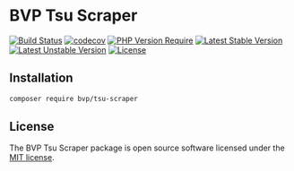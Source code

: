 # BVP Tsu Scraper

[![Build Status](https://github.com/shimomo/bvp-tsu-scraper/workflows/Tests/badge.svg)](https://github.com/shimomo/bvp-tsu-scraper/actions?query=workflow%3Atests)
[![codecov](https://codecov.io/gh/shimomo/bvp-tsu-scraper/graph/badge.svg?token=1AC3RA42BF)](https://codecov.io/gh/shimomo/bvp-tsu-scraper)
[![PHP Version Require](https://poser.pugx.org/bvp/tsu-scraper/require/php)](https://packagist.org/packages/bvp/tsu-scraper)
[![Latest Stable Version](https://poser.pugx.org/bvp/tsu-scraper/v/stable)](https://packagist.org/packages/bvp/tsu-scraper)
[![Latest Unstable Version](https://poser.pugx.org/bvp/tsu-scraper/v/unstable)](https://packagist.org/packages/bvp/tsu-scraper)
[![License](https://poser.pugx.org/bvp/tsu-scraper/license)](https://packagist.org/packages/bvp/tsu-scraper)

## Installation
```bash
composer require bvp/tsu-scraper
```

## License
The BVP Tsu Scraper package is open source software licensed under the [MIT license](LICENSE).

